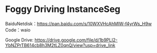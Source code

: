 # Foggy Driving InstanceSeg
BaiduNetdisk：https://pan.baidu.com/s/10WXVHcAhMlW-f4yrWs_H9w Code：waio

Google Drive: https://drive.google.com/file/d/1b9PLI2-YbNZPrTB614cb8h3M2tLZ0qnQ/view?usp=drive_link
